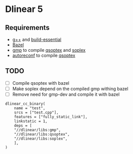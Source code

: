 # Dlinear 5

## Requirements

- [g++](https://gcc.gnu.org/) and [build-essential](https://packages.ubuntu.com/bionic/build-essential)
- [Bazel](https://bazel.build/)
- [gmp](https://gmplib.org/) to compile [qsoptex](https://gmplib.org/) and [soplex](https://soplex.zib.de/)
- [autoreconf](https://www.gnu.org/software/autoconf/autoconf.html) to compile [qsoptex](https://gmplib.org/)

## TODO

- [ ] Compile qsoptex with bazel
- [ ] Make soplex depend on the compiled gmp withing bazel
- [ ] Remove need for gmp-dev and compile it with bazel

```bazel
dlinear_cc_binary(
    name = "test",
    srcs = ["test.cpp"],
    features = ["fully_static_link"],
    linkstatic = 1,
    deps = [
    "//dlinear/libs:gmp",
    "//dlinear/libs:qsoptex",
    "//dlinear/libs:soplex",
    ],
)
```